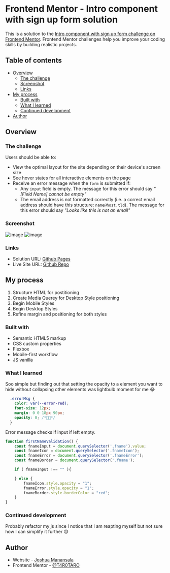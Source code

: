# Frontend Mentor - Intro component with sign up form solution

This is a solution to the [Intro component with sign up form challenge on Frontend Mentor](https://www.frontendmentor.io/challenges/intro-component-with-signup-form-5cf91bd49edda32581d28fd1). Frontend Mentor challenges help you improve your coding skills by building realistic projects. 

## Table of contents

- [Overview](#overview)
  - [The challenge](#the-challenge)
  - [Screenshot](#screenshot)
  - [Links](#links)
- [My process](#my-process)
  - [Built with](#built-with)
  - [What I learned](#what-i-learned)
  - [Continued development](#continued-development)
- [Author](#author)




## Overview

### The challenge

Users should be able to:

- View the optimal layout for the site depending on their device's screen size
- See hover states for all interactive elements on the page
- Receive an error message when the `form` is submitted if:
  - Any `input` field is empty. The message for this error should say *"[Field Name] cannot be empty"*
  - The email address is not formatted correctly (i.e. a correct email address should have this structure: `name@host.tld`). The message for this error should say *"Looks like this is not an email"*

### Screenshot
![image](https://user-images.githubusercontent.com/76195521/133163409-32ab2e9b-2da0-4c23-aca5-f26cbf3f1ca8.png)
![image](https://user-images.githubusercontent.com/76195521/133163587-73c6a98f-fdee-47e5-91ab-d83107cc8e79.png)


### Links

- Solution URL: [Github Pages](https://t4r0taro.github.io/introSignUpForm/?firstname=&lasname=)
- Live Site URL: [Github Repo](https://github.com/T4R0TARO/introSignUpForm)

## My process
1. Structure HTML for postitioning 
2. Create Media Querey for Desktop Style positioning
3. Begin Mobile Styles 
4. Begin Desktop Styles
5. Refine margin and positioning for both styles

### Built with

- Semantic HTML5 markup
- CSS custom properties
- Flexbox
- Mobile-first workflow
- JS vanilla


### What I learned
Soo simple but finding out that setting the opacity to a element you want to hide without collapsing other elements was lightbulb moment for me 😂
```css
  .errorMsg {
    color: var(--error-red);
    font-size: 12px;
    margin: 0 0 18px 90px;
    opacity: 0; /*🧠🔺*/
  }

```
Error message checks if input if left empty. 
```js
function firstNameValidation() {
    const fnameInput = document.querySelector('.fname').value;
    const fnameIcon = document.querySelector('.fnameIcon');
    const fnameError = document.querySelector('.fnameError');
    const fnameBorder = document.querySelector('.fname');

    if ( fnameInput !== "" ){

    } else {
        fnameIcon.style.opacity = "1";
        fnameError.style.opacity = "1";
        fnameBorder.style.borderColor = "red";
    }
}
```


### Continued development
Probably refactor my js since I notice that I am reapting myself but not sure how I can simplify it further 😓



## Author

- Website - [Joshua Manansala](https://github.com/T4R0TARO)
- Frontend Mentor - [@T4R0TARO](https://www.frontendmentor.io/profile/T4R0TARO)


